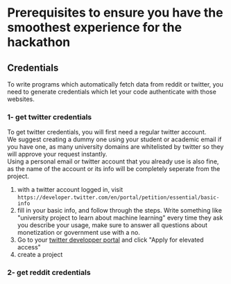 # Prerequisites to ensure you have the smoothest experience for the hackathon

## Credentials
To write programs which automatically fetch data from reddit or twitter, you need to generate credentials which let your code authenticate with those websites.

### 1- get twitter credentials
To get twitter credentials, you will first need a regular twitter account.<br>
We suggest creating a dummy one using your student or academic email if you have one, as many university domains are whitelisted by twitter so they will approve your request instantly.<br>
Using a personal email or twitter account that you already use is also fine, as the name of the account or its info will be completely seperate from the project.<br>

1) with a twitter account logged in, visit `https://developer.twitter.com/en/portal/petition/essential/basic-info`
2) fill in your basic info, and follow through the steps. Write something like "university project to learn about machine learning" every time they ask you describe your usage, make sure to answer all questions about monetization or government use with a no.
3) Go to your [twitter developper portal](https://developer.twitter.com/en/portal/dashboard) and click "Apply for elevated access"
4) create a project
### 2- get reddit credentials
